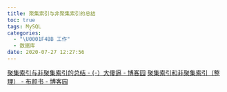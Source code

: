 ```yaml
---
title: 聚集索引与非聚集索引的总结
toc: true
tags: MySQL
categories:
  - "\U0001F4BB 工作"
  - 数据库
date: 2020-07-27 12:27:56
---
```

[聚集索引与非聚集索引的总结 - {-）大傻逼 - 博客园](https://www.cnblogs.com/s-b-b/p/8334593.html)
[聚集索引和非聚集索引（整理） - 布颜书 - 博客园](https://www.cnblogs.com/aspnethot/articles/1504082.html)
